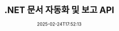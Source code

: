 ---
############################# Static ############################
layout: "landing"
date: 2025-02-24T17:52:13
draft: false

lang: ko
product: "Assembly"
product_tag: "assembly"
platform: "Net"
platform_tag: "net"

############################# Drop-down ############################
supported_platforms:
  items:
    # supported_platforms loop
    - title: ".NET"
      tag: "net"
    # supported_platforms loop
    - title: "Java"
      tag: "java"
    # supported_platforms loop
    - title: "Node.js"
      tag: "nodejs-java"

############################# Head ############################
head_title: ".NET 문서 자동화, 조립 및 보고 생성 API"
head_description: "문서 자동화, 조립 및 보고 생성을 위한 C# .NET API. 사용자 정의 템플릿에서 PDF, Word, Excel, PPTX, HTML 및 이메일 문서를 생성합니다."

############################# Header ############################
title: ".NET 문서 자동화 및 보고 API"
description: ".NET 애플리케이션에서 템플릿을 정의하고 데이터를 병합하여 보고서를 생성합니다."
words:
  for: "용"

actions:
  main: "Nuget에서 무료 체험 다운로드"
  main_link: "https://www.nuget.org/packages/GroupDocs.Assembly"
  alt: "라이선스 관리"
  alt_link: "https://purchase.groupdocs.com/pricing/assembly/net/"
  title: "시작할 준비가 되셨나요?"
  description: "GroupDocs.Assembly의 기능을 무료로 사용해 보거나 라이선스를 요청하세요."

release:
  title: "버전 {0} 출시"
  notes: "새로운 사항 보기"
  downloads: "다운로드"
  link: "https://releases.groupdocs.com/assembly/net/"

code:
  title: "C#를 사용한 DOCX의 차트 채우기"
  more: "더 많은 예시"
  more_link: "https://github.com/groupdocs-assembly/GroupDocs.Assembly-for-.NET/"
  install: "dotnet add package GroupDocs.Assembly"
  content: |
    ```csharp {style=abap}   
    // 주 템플릿의 경로
    string template = "chart_template.docx";

    // 소스에서 관리자 생산성 데이터 검색
    DocumentTable data_table = 
        new DocumentTable("Managers.json", 1);

    // DataSourceInfo의 인스턴스를 데이터로 생성
    DataSourceInfo data 
        = new DataSourceInfo(data_table, "managers");

    // 다른 DataSourceInfo를 사용하여 차트 색상 설정
    DataSourceInfo design = 
        new DataSourceInfo("red", "color");

    // 데이터로 템플릿 채우고 출력으로 저장
    DocumentAssembler asm = new DocumentAssembler();
    asm.AssembleDocument(template, "result.docx", data, design);
    ```

############################# Overview ############################
overview:
  enable: true
  title: "GroupDocs.Assembly 개요"
  description: ".NET 솔루션으로 고급 데이터 통합과 함께 문서 생성을 자동화합니다."
  features:
    # feature loop
    - title: "C#로 문서 템플릿에 비즈니스 데이터 추가"
      content: "보고서 생성: GroupDocs.Assembly for .NET를 사용하여 JSON 또는 XML과 같은 소스에서 데이터를 쉽게 삽입할 수 있습니다."

    # feature loop
    - title: "네이티브 데이터 객체 처리"
      content: "지원되는 문서 유형에는 데이터로 자동 채울 수 있는 다이어그램, 차트, 테이블 및 목록과 같은 포함된 객체가 포함됩니다."

    # feature loop
    - title: "추가 기능"
      content: "GroupDocs.Assembly for .NET는 광범위한 사용자 정의 옵션을 제공합니다. 데이터 객체를 프로그래밍 방식으로 디자인하고, 바코드를 생성하며, URL을 통해 온라인 데이터 소스를 사용하고, 다양한 형식으로 출력을 저장합니다."

############################# Platforms ############################
platforms:
  enable: true
  title: "플랫폼 독립성"
  description: "GroupDocs.Assembly for .NET는 다음 운영 체제, 프레임워크 및 패키지 관리자와 호환됩니다."
  items:
    # platform loop
    - title: "Amazon"
      image: "amazon"
    # platform loop
    - title: "Docker"
      image: "docker"
    # platform loop
    - title: "Azure"
      image: "azure"
    # platform loop
    - title: "VS Code"
      image: "vs_code"
    # platform loop
    - title: "ReSharper"
      image: "resharper"
    # platform loop
    - title: "macOS"
      image: "finder"
    # platform loop
    - title: "Linux"
      image: "linux"
    # platform loop
    - title: "NuGet"
      image: "nuget"

############################# File formats ############################
formats:
  enable: true
  title: "지원하는 파일 형식"
  description: |
    GroupDocs.Assembly for .NET는 다음 [파일 형식](https://docs.groupdocs.com/assembly/net/supported-document-formats/)을 처리할 수 있습니다.
  groups:
    # group loop
    - color: "green"
      content: |
        ### Microsoft Office 형식
        * **Word:**  DOCX, DOC, DOCM, DOT, DOTX, DOTM, RTF, WordprocessingML
        * **Excel:** XLSX, XLS, XLSM, XLSB, XLTM, XLT, XLTM, XLTX, SpreadsheetML
        * **PowerPoint:** PPT, PPTX, PPTM, PPS, PPSX, PPSM, POTM, POTX
    # group loop
    - color: "blue"
      content: |
        ### 이미지 및 기타 형식
        * **휴대용:** PDF
        * **이미지:** SVG, TIFF
        * **기타 오피스 형식:** ODT, OTT, OTS, ODS, ODP, OTP
      # group loop
    - color: "red"
      content: |
        ### 기타 형식
        * **웹:** HTML, MHTML
        * **이메일:** EML, MSG, EMLX
        * **기타:** EPUB, MD

############################# Features ############################
features:
  enable: true
  title: "GroupDocs.Assembly 기능"
  description: "고급 데이터 모델을 사용하여 문서 및 보고서를 생성합니다."

  items:
    # feature loop
    - icon: "preview"
      title: "고급 데이터 표현"
      content: "차트, 목록, 테이블, 이미지 등 다양한 데이터 객체를 지원합니다."

    # feature loop
    - icon: "manipulate"
      title: "데이터 조작"
      content: "데이터를 효과적으로 형식화하고 표시하기 위해 수식 및 순차 작업을 적용합니다."

    # feature loop
    - icon: "two_pages"
      title: "지원되는 형식의 폭넓은 범위"
      content: "템플릿 또는 출력 파일을 위해 모든 일반 문서 형식과 원활하게 작업합니다."

    # feature loop
    - icon: "document_settings"
      title: "풍부한 템플릿 마크업"
      content: "템플릿에 서수, 기수 및 알파벳 숫자 형식을 활용합니다."

    # feature loop
    - icon: "text"
      title: "바코드 삽입"
      content: "바코드 이미지를 동적으로 생성하고 문서에 삽입합니다."

    # feature loop
    - icon: "add"
      title: "데이터 형식 지정"
      content: "템플릿에서 대문자, 소문자, 대문자 첫 글자 등의 스타일로 문자열을 형식화합니다."

    # feature loop
    - icon: "manipulate"
      title: "문서 콘텐츠 조작"
      content: "외부 문서에서 콘텐츠를 동적으로 삽입하여 보고서를 생성합니다."

    # feature loop
    - icon: "convert"
      title: "여러 형식으로 저장"
      content: "파일 확장자나 자세한 구성 설정을 사용하여 출력 파일 형식을 지정합니다."

    # feature loop
    - icon: "update"
      title: "유연한 데이터 처리"
      content: "Base64 인코딩된 바이트를 사용하여 동적으로 이미지 및 문서를 삽입합니다."

############################# Code samples ############################
code_samples:
  enable: true
  title: "코드 샘플"
  description: "일반적인 GroupDocs.Assembly 작업을 위한 코드 스니펫."
  items:
    # code sample loop
    - title: "Microsoft Word 문서의 글머리 목록"
      content: |
        [글머리 목록](https://docs.groupdocs.com/assembly/net/bulleted-list-in-word-processing-document/)은 비즈니스 데이터를 제공하는 일반적인 방법입니다. 다음은 GroupDocs.Assembly를 사용하여 Word 문서에 목록을 추가하는 예입니다.
        {{< landing/code title="문서에 목록 채우기">}}
        ```csharp {style=abap}
        // 문서 페이지에 이 템플릿을 삽입하세요:
        // 관리자의 성과 지표
        // . <<foreach [in products]>><<[ProductName]>>
        // <</foreach>>

        // 템플릿 경로 지정
        string template = "Bulleted List Template.docx";

        // 출력 파일 경로 설정
        string result = "Result Report.docx"

        // JSON 소스에서 관리자 데이터를 가져옵니다
        JsonDataSource dataSource = new JsonDataSource("Report data.json");
        DataSourceInfo data = new DataSourceInfo(dataSource, "managers")

        // 채워진 데이터로 보고서를 생성합니다
        DocumentAssembler assembler = new DocumentAssembler();
        assembler.AssembleDocument(template, result, data);
        ```
        {{< /landing/code >}}
    # code sample loop
    - title: "PPTX 프리젠테이션의 원형 차트"
      content: |
        템플릿과 XML 데이터를 사용하여 [원형 차트](https://docs.groupdocs.com/assembly/net/pie-chart-in-presentation-document/)를 생성할 수 있습니다. 시각적으로 매력적인 데이터 표현으로 보고서를 더욱 향상시킵니다.
        {{< landing/code title="원형 차트로 데이터 표현하기">}}
        ```csharp {style=abap}
        // 프레젠테이션에 차트 제목 템플릿 추가:
        // 고객 수익 <<foreach [in customers]>> 
        // <<x [CustomerName]>>

        // 차트 데이터 템플릿도 포함하세요:
        // Total Order Price<<foreach [in customers]>> 
        // <<x [CustomerName]>>

        // 차트 템플릿 경로 지정
        string template = "Pie Chart Template.pptx";

        // 출력 파일 경로 설정
        string result = "Result Report.pptx"

        // XML 소스에서 고객 데이터를 가져옵니다
        JsonDataSource dataSource = new JsonDataSource("Chart data.xml");
        DataSourceInfo data = new DataSourceInfo(dataSource, "customers")

        // 차트를 생성하고 결과를 저장합니다
        DocumentAssembler assembler = new DocumentAssembler();
        assembler.AssembleDocument(template, result, data);
        ```
        {{< /landing/code >}}

---